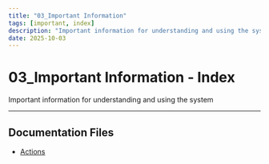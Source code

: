 ```yaml
---
title: "03_Important Information"
tags: [important, index]
description: "Important information for understanding and using the system"
date: 2025-10-03
---
```


# 03_Important Information - Index

Important information for understanding and using the system

---

## Documentation Files

- [Actions](important/actions)
